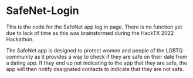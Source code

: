 # SafeNet-Login
This is the code for the SafeNet app log in page. There is no function yet due to lack of time as this was brainstormed during the 
HackTX 2022 Hackathon. 

The SafeNet app is designed to protect women and people of the LGBTQ community as it provides a way to check if they are safe on their date
from a dating app. If they end up not indicating to the app that they are safe, the app will then notify designated contacts to indicate that
they are not safe. 
